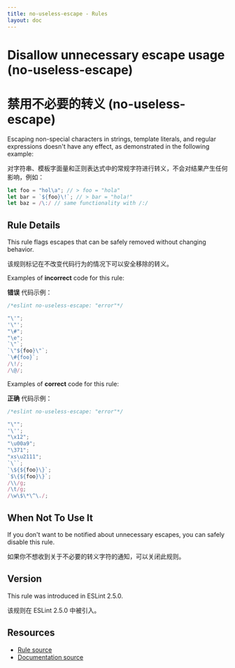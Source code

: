 ```yaml
---
title: no-useless-escape - Rules
layout: doc
---
```

<!-- Note: No pull requests accepted for this file. See README.md in the root directory for details. -->

# Disallow unnecessary escape usage (no-useless-escape)

# 禁用不必要的转义 (no-useless-escape)

Escaping non-special characters in strings, template literals, and regular expressions doesn't have any effect, as demonstrated in the following example:

对字符串、模板字面量和正则表达式中的常规字符进行转义，不会对结果产生任何影响，例如：

```js
let foo = "hol\a"; // > foo = "hola"
let bar = `${foo}\!`; // > bar = "hola!"
let baz = /\:/ // same functionality with /:/
```

## Rule Details

This rule flags escapes that can be safely removed without changing behavior.

该规则标记在不改变代码行为的情况下可以安全移除的转义。

Examples of **incorrect** code for this rule:

**错误** 代码示例：

```js
/*eslint no-useless-escape: "error"*/

"\'";
'\"';
"\#";
"\e";
`\"`;
`\"${foo}\"`;
`\#{foo}`;
/\!/;
/\@/;

```

Examples of **correct** code for this rule:

**正确** 代码示例：

```js
/*eslint no-useless-escape: "error"*/

"\"";
'\'';
"\x12";
"\u00a9";
"\371";
"xs\u2111";
`\``;
`\${${foo}\}`;
`$\{${foo}\}`;
/\\/g;
/\t/g;
/\w\$\*\^\./;

```

## When Not To Use It

If you don't want to be notified about unnecessary escapes, you can safely disable this rule.

如果你不想收到关于不必要的转义字符的通知，可以关闭此规则。

## Version

This rule was introduced in ESLint 2.5.0.

该规则在 ESLint 2.5.0 中被引入。

## Resources

* [Rule source](https://github.com/eslint/eslint/tree/master/lib/rules/no-useless-escape.js)
* [Documentation source](https://github.com/eslint/eslint/tree/master/docs/rules/no-useless-escape.md)
